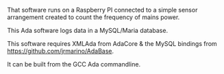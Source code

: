 That software runs on a Raspberry PI connected to a simple sensor arrangement created to count the frequency of mains power.

This Ada software logs data in a MySQL/Maria database.

This software requires XMLAda from AdaCore & the MySQL bindings from https://github.com/jrmarino/AdaBase.

It can be built from the GCC Ada commandline.
